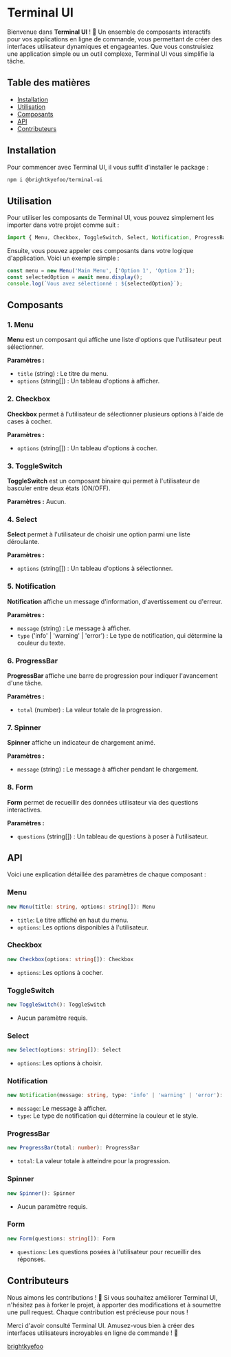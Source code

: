 # Terminal UI

Bienvenue dans **Terminal UI** ! 🎉 Un ensemble de composants interactifs pour vos applications en ligne de commande, vous permettant de créer des interfaces utilisateur dynamiques et engageantes. Que vous construisiez une application simple ou un outil complexe, Terminal UI vous simplifie la tâche. 

## Table des matières

- [Installation](#installation)
- [Utilisation](#utilisation)
- [Composants](#composants)
- [API](#api)
- [Contributeurs](#contributeurs)

## Installation

Pour commencer avec Terminal UI, il vous suffit d'installer le package :

```bash
npm i @brightkyefoo/terminal-ui
```

## Utilisation

Pour utiliser les composants de Terminal UI, vous pouvez simplement les importer dans votre projet comme suit :

```typescript
import { Menu, Checkbox, ToggleSwitch, Select, Notification, ProgressBar, Spinner, Form } from '@brightkyefoo/terminal-ui';
```

Ensuite, vous pouvez appeler ces composants dans votre logique d'application. Voici un exemple simple :

```typescript
const menu = new Menu('Main Menu', ['Option 1', 'Option 2']);
const selectedOption = await menu.display();
console.log(`Vous avez sélectionné : ${selectedOption}`);
```

## Composants

### 1. Menu

**Menu** est un composant qui affiche une liste d'options que l'utilisateur peut sélectionner.

**Paramètres :**
- `title` (string) : Le titre du menu.
- `options` (string[]) : Un tableau d'options à afficher.

### 2. Checkbox

**Checkbox** permet à l'utilisateur de sélectionner plusieurs options à l'aide de cases à cocher.

**Paramètres :**
- `options` (string[]) : Un tableau d'options à cocher.

### 3. ToggleSwitch

**ToggleSwitch** est un composant binaire qui permet à l'utilisateur de basculer entre deux états (ON/OFF).

**Paramètres :** Aucun.

### 4. Select

**Select** permet à l'utilisateur de choisir une option parmi une liste déroulante.

**Paramètres :**
- `options` (string[]) : Un tableau d'options à sélectionner.

### 5. Notification

**Notification** affiche un message d'information, d'avertissement ou d'erreur.

**Paramètres :**
- `message` (string) : Le message à afficher.
- `type` ('info' | 'warning' | 'error') : Le type de notification, qui détermine la couleur du texte.

### 6. ProgressBar

**ProgressBar** affiche une barre de progression pour indiquer l'avancement d'une tâche.

**Paramètres :**
- `total` (number) : La valeur totale de la progression.

### 7. Spinner

**Spinner** affiche un indicateur de chargement animé.

**Paramètres :**
- `message` (string) : Le message à afficher pendant le chargement.

### 8. Form

**Form** permet de recueillir des données utilisateur via des questions interactives.

**Paramètres :**
- `questions` (string[]) : Un tableau de questions à poser à l'utilisateur.

## API

Voici une explication détaillée des paramètres de chaque composant :

### Menu
```typescript
new Menu(title: string, options: string[]): Menu
```
- `title`: Le titre affiché en haut du menu.
- `options`: Les options disponibles à l'utilisateur.

### Checkbox
```typescript
new Checkbox(options: string[]): Checkbox
```
- `options`: Les options à cocher.

### ToggleSwitch
```typescript
new ToggleSwitch(): ToggleSwitch
```
- Aucun paramètre requis.

### Select
```typescript
new Select(options: string[]): Select
```
- `options`: Les options à choisir.

### Notification
```typescript
new Notification(message: string, type: 'info' | 'warning' | 'error'): Notification
```
- `message`: Le message à afficher.
- `type`: Le type de notification qui détermine la couleur et le style.

### ProgressBar
```typescript
new ProgressBar(total: number): ProgressBar
```
- `total`: La valeur totale à atteindre pour la progression.

### Spinner
```typescript
new Spinner(): Spinner
```
- Aucun paramètre requis.

### Form
```typescript
new Form(questions: string[]): Form
```
- `questions`: Les questions posées à l'utilisateur pour recueillir des réponses.

## Contributeurs

Nous aimons les contributions ! 💖 Si vous souhaitez améliorer Terminal UI, n'hésitez pas à forker le projet, à apporter des modifications et à soumettre une pull request. Chaque contribution est précieuse pour nous !

Merci d'avoir consulté Terminal UI. Amusez-vous bien à créer des interfaces utilisateurs incroyables en ligne de commande ! 🚀

[brightkyefoo](https://github.com/BrightkyEfoo)